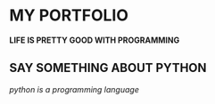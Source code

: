 # MY PORTFOLIO

**LIFE IS PRETTY GOOD WITH PROGRAMMING**

## SAY SOMETHING ABOUT PYTHON
*python is a programming language*